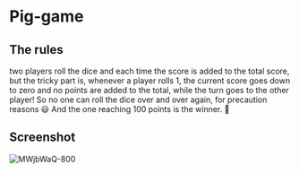 # Pig-game

## The rules
two players roll the dice and each time the score is added to the total score, but the tricky part is,
whenever a player rolls 1, the current score goes down to zero and no points are added to the total,
while the turn goes to the other player! So no one can roll the dice over and over again, for precaution reasons 😃
And the one reaching 100 points is the winner. 🥇

## Screenshot

![MWjbWaQ-800](https://github.com/aniabaishvili/Pig-game/assets/110342939/09a59829-6e0c-440f-b939-105a3da675fd)

